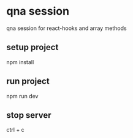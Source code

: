 # qna session

qna session for react-hooks and array methods

## setup project

npm install

## run project

npm run dev

## stop server

ctrl + c
